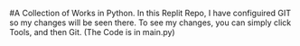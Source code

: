 #A Collection of Works in Python.
In this Replit Repo, I have configuired GIT so my changes will be seen there. To see my changes, you can simply click Tools, and then Git.
(The Code is in main.py)
